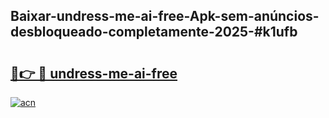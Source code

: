 ## Baixar-undress-me-ai-free-Apk-sem-anúncios-desbloqueado-completamente-2025-#k1ufb

# <h2><a href="https://ainizakaria.my?title=undress-me-ai-free&ref=22M">🔗👉 🔴 undress-me-ai-free</a></h2>

[![acn](https://github.com/user-attachments/assets/0f9c940e-d8b0-45ae-aac7-cd30a18b3e1c)](https://ainizakaria.my?title=undress-me-ai-free&ref=22M)

